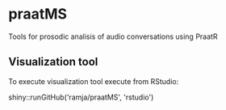 # praatMS
Tools for prosodic analisis of audio conversations using PraatR

## Visualization tool
To execute visualization tool execute from RStudio:

shiny::runGitHub('ramja/praatMS', 'rstudio')
